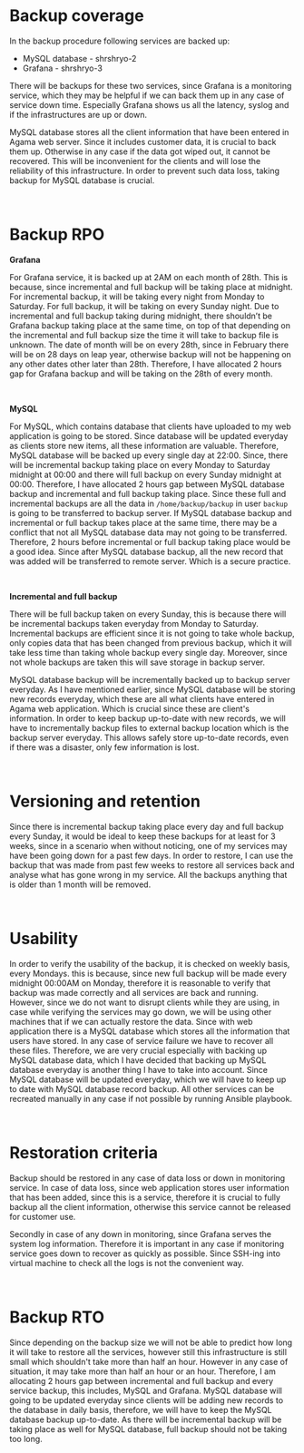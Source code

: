 # Backup coverage
In the backup procedure following services are backed up:
- MySQL database - shrshryo-2
- Grafana - shrshryo-3

There will be backups for these two services, since Grafana is a monitoring service, which they may be helpful if we can back them up in any case of service down time. Especially Grafana shows us all the latency, syslog and if the infrastructures are up or down.

MySQL database stores all the client information that have been entered in Agama web server. Since it includes customer data, it is crucial to back them up. Otherwise in any case if the data got wiped out, it cannot be recovered. This will be inconvenient for the clients and will lose the reliability of this infrastructure. In order to prevent such data loss, taking backup for MySQL database is crucial.

<br>

# Backup RPO

**Grafana**

For Grafana service, it is backed up at 2AM on each month of 28th. This is because, since incremental and full backup will be taking place at midnight. For incremental backup, it will be taking every night from Monday to Saturday. For full backup, it will be taking on every Sunday night. Due to incremental and full backup taking during midnight, there shouldn’t be Grafana backup taking place at the same time, on top of that depending on the incremental and full backup size the time it will take to backup file is unknown. The date of month will be on every 28th, since in February there will be on 28 days on leap year, otherwise backup will not be happening on any other dates other later than 28th. Therefore, I have allocated 2 hours gap for Grafana backup and will be taking on the 28th of every month.

<br>

**MySQL**

For MySQL, which contains database that clients have uploaded to my web application is going to be stored. Since database will be updated everyday as clients store new items, all these information are valuable. Therefore, MySQL database will be backed up every single day at 22:00. Since, there will be incremental backup taking place on every Monday to Saturday midnight at 00:00 and there will full backup on every Sunday midnight at 00:00. Therefore, I have allocated 2 hours gap between MySQL database backup and incremental and full backup taking place. Since these full and incremental backups are all the data in `/home/backup/backup` in user `backup` is going to be transferred to backup server. If MySQL database backup and incremental or full backup takes place at the same time, there may be a conflict that not all MySQL database data may not going to be transferred. Therefore, 2 hours before incremental or full backup taking place would be a good idea. Since after MySQL database backup, all the new record that was added will be transferred to remote server. Which is a secure practice.

<br>

**Incremental and full backup**

There will be full backup taken on every Sunday, this is because there will be incremental backups taken everyday from Monday to Saturday. Incremental backups are efficient since it is not going to take whole backup, only copies data that has been changed from previous backup, which it will take less time than taking whole backup every single day. Moreover, since not whole backups are taken this will save storage in backup server.

MySQL database backup will be incrementally backed up to backup server everyday. As I have mentioned earlier, since MySQL database will be storing new records everyday, which these are all what clients have entered in Agama web application. Which is crucial since these are client's information. In order to keep backup up-to-date with new records, we will have to incrementally backup files to external backup location which is the backup server everyday. This allows safely store up-to-date records, even if there was a disaster, only few information is lost.

<br>

# Versioning and retention

Since there is incremental backup taking place every day and full backup every Sunday, it would be ideal to keep these backups for at least for 3 weeks, since in a scenario when without noticing, one of my services may have been going down for a past few days. In order to restore, I can use the backup that was made from past few weeks to restore all services back and analyse what has gone wrong in my service. All the backups anything that is older than 1 month will be removed.

<br>

# Usability

In order to verify the usability of the backup, it is checked on weekly basis, every Mondays. this is because, since new full backup will be made every midnight 00:00AM on Monday, therefore it is reasonable to verify that backup was made correctly and all services are back and running. However, since we do not want to disrupt clients while they are using, in case while verifying the services may go down, we will be using other machines that if we can actually restore the data. Since with web application there is a MySQL database which stores all the information that users have stored. In any case of service failure we have to recover all these files. Therefore, we are very crucial especially with backing up MySQL database data, which I have decided that backing up MySQL database everyday is another thing I have to take into account. Since MySQL database will be updated everyday, which we will have to keep up to date with MySQL database record backup. All other services can be recreated manually in any case if not possible by running Ansible playbook.

<br>

# Restoration criteria

Backup should be restored in any case of data loss or down in monitoring service. In case of data loss, since web application stores user information that has been added, since this is a service, therefore it is crucial to fully backup all the client information, otherwise this service cannot be released for customer use.

Secondly in case of any down in monitoring, since Grafana serves the system log information. Therefore it is important in any case if monitoring service goes down to recover as quickly as possible. Since SSH-ing into virtual machine to check all the logs is not the convenient way.

<br>

# Backup RTO

Since depending on the backup size we will not be able to predict how long it will take to restore all the services, however still this infrastructure is still small which shouldn't take more than half an hour. However in any case of situation, it may take more than half an hour or an hour. Therefore, I am allocating 2 hours gap between incremental and full backup and every service backup, this includes, MySQL and Grafana. MySQL database will going to be updated everyday since clients will be adding new records to the database in daily basis, therefore, we will have to keep the MySQL database backup up-to-date. As there will be incremental backup will be taking place as well for MySQL database, full backup should not be taking too long.